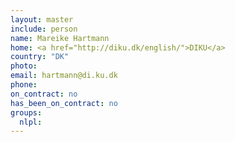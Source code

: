 ```yaml
---
layout: master
include: person
name: Mareike Hartmann
home: <a href="http://diku.dk/english/">DIKU</a>
country: "DK"
photo:
email: hartmann@di.ku.dk
phone:
on_contract: no
has_been_on_contract: no
groups:
  nlpl:
---
```

